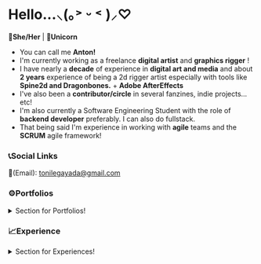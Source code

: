 # Hello...⸜(｡˃ ᵕ ˂ )⸝♡ 
**👧She/Her** | **🦄Unicorn**
<br>
- You can call me **Anton!**
- I'm currently working as a freelance **digital artist** and **graphics rigger** !
- I have nearly a **decade** of experience in **digital art and media** and about **2 years** experience of being a 2d rigger artist especially with tools like **Spine2d and Dragonbones.** + **Adobe AfterEffects**
- I've also been a **contributor/circle** in several fanzines, indie projects... etc!
- I'm also currently a Software Engineering Student with the role of **backend developer** preferably. I can also do fullstack.
- That being said I'm experience in working with **agile** teams and the **SCRUM** agile framework!
### 📞Social Links
📧(Email): tonilegayada@gmail.com

### ⚙️Portfolios
<details>
<summary>Section for Portfolios!</summary>
<br>
🖼️(Art Portfolio) (WIP) : 
🧰(Rig Portofolio) (WIP) :
🖥️(Developer Portfolio) (WIP):   
</details>


### 📈Experience
<details>
<summary>Section for Experiences!</summary>
<br>
  
🌐 Web Development: 
- TypeScript, Java
- React, Vite, NextJs with strong middleware and **backend focus**
- Prisma ORM, Mongoose ORM, some experience with Hibernate ORM
- SQL, NoSQL, PGSQL most of the time for relational
- Focus on Node.JS with Express, past experience with SpringBoot
- Comfortabe with MERN stack

🖼️Art: 
- Decade long experience with sophisticated software like Clip Studio Paint and Adobe Photoshop
- 2d Animation experience with CSP and Photoshop
- Logo and Design experience with Vector art in programs like Adobe Illustrator
- Rigging experience in Dragonbones Pro or Spine2d
  
🕹️Game Development: 
- Past experience with Pygame
- Working more on Godot
- Experience with PhaserJS
- Experience HTML 5 Canvas

⚙️Misc: 
</details>



  



  





